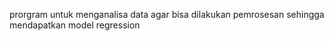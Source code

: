 prorgram untuk menganalisa data agar bisa dilakukan pemrosesan sehingga mendapatkan model regression 
